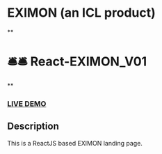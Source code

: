 # EXIMON (an ICL product)

**

# 🛎️🛎️ React-EXIMON_V01  

**


### <a href="https://react-landing-page-template-93ne.vercel.app/">LIVE DEMO</a> 

## Description
This is a ReactJS based EXIMON landing page.

